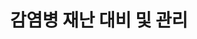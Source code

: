 ---
title:  "감염병 재난 대비 및 관리"
subTitle:  "재난및 안전관리 기본법에 따르면, 재난은 국민의 생명,신체,재산과 국가에 피해를 주거나"
sourceUrl: https://www.kdca.go.kr/contents.es?mid=a20401070407
institution: 카이스트
journal: KSPT
---